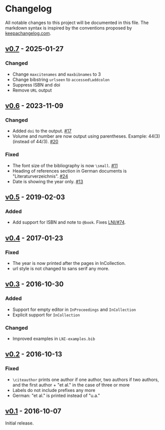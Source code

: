 # Changelog

All notable changes to this project will be documented in this file.
The markdown syntax is inspired by the conventions proposed by [keepachangelog.com](https://keepachangelog.com/).

## [v0.7] - 2025-01-27

### Changed

* Change `maxcitenames` and `maxbibnames` to 3
* Change bibstring `urlseen` to `accessed\addcolon`
* Suppress ISBN and doi
* Remove `URL` output

## [v0.6] - 2023-11-09

### Changed

* Added `doi` to the output. [#17](https://github.com/gi-ev/biblatex-lni/pull/17)
* Volume and number are now output using parentheses. Example: 44(3) (instead of 44/3). [#20](https://github.com/gi-ev/biblatex-lni/pull/20)

### Fixed

* The font size of the bibliography is now `\small`. [#11](https://github.com/gi-ev/biblatex-lni/pull/11)
* Heading of references section in German documents is "Literaturverzeichnis". [#24](https://github.com/gi-ev/biblatex-lni/pull/24)
* Date is showing the year only. [#13](https://github.com/gi-ev/biblatex-lni/pull/13)

## [v0.5] - 2019-02-03

### Added

* Add support for ISBN and note to `@book`. Fixes [LNI/#74](https://github.com/gi-ev/LNI/issues/74).

## [v0.4] - 2017-01-23

### Fixed

* The year is now printed after the pages in InCollection.
* url style is not changed to sans serif any more.

## [v0.3] - 2016-10-30

### Added

* Support for empty editor in `InProceedings` and `InCollection`
* Explicit support for `InCollection`

### Changed

* Improved examples in `LNI-examples.bib`

## [v0.2] - 2016-10-13

### Fixed

* `\citeauthor` prints one author if one author, two authors if two authors, and the first author + "et al." in the case of three or more
* Labels do not include prefixes any more
* German: "et al." is printed instead of "u.a."

## [v0.1] - 2016-10-07

Initial release.

[v0.1]: https://github.com/gi-ev/biblatex-lni/tree/v0.1
[v0.2]: https://github.com/gi-ev/biblatex-lni/compare/v0.1...v0.2
[v0.3]: https://github.com/gi-ev/biblatex-lni/compare/v0.2...v0.3
[v0.4]: https://github.com/gi-ev/biblatex-lni/compare/v0.3...v0.4
[v0.5]: https://github.com/gi-ev/biblatex-lni/compare/v0.4...v0.5
[v0.6]: https://github.com/gi-ev/biblatex-lni/compare/v0.5...v0.6
[v0.7]: https://github.com/gi-ev/biblatex-lni/compare/v0.6...v0.7

<!-- markdownlint-disable-file MD013 MD024 CHANGELOG-RULE-003 -->

